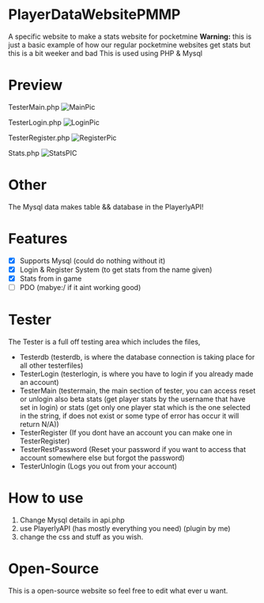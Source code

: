 # PlayerDataWebsitePMMP
A specific website to make a stats website for pocketmine
**Warning:**
this is just a basic example of how our regular pocketmine websites get stats
but this is a bit weeker and bad
This is used using PHP & Mysql
# Preview
TesterMain.php
![MainPic](https://github.com/ItsToxicGG/PlayerDataWebsitePMMP/blob/main/images/main.jpg?raw=true)

TesterLogin.php
![LoginPic](https://github.com/ItsToxicGG/PlayerDataWebsitePMMP/blob/main/images/login.jpg?raw=true)

TesterRegister.php
![RegisterPic](https://github.com/ItsToxicGG/PlayerDataWebsitePMMP/blob/main/images/register.jpg?raw=true)

Stats.php
![StatsPIC](https://github.com/ItsToxicGG/PlayerDataWebsitePMMP/blob/main/images/stats.jpg?raw=true)
# Other
The Mysql data makes table && database in the PlayerlyAPI!
# Features
- [X] Supports Mysql (could do nothing without it)
- [X] Login & Register System (to get stats from the name given)
- [X] Stats from in game
- [ ] PDO (mabye:/ if it aint working good)
# Tester
The Tester is a full off testing area which includes the files,
- Testerdb (testerdb, is where the database connection is taking place for all other testerfiles)
- TesterLogin (testerlogin, is where you have to login if you already made an account)
- TesterMain (testermain, the main section of tester, you can access reset or unlogin also beta stats (get player stats by the username that have set in login) or stats (get only one player stat which is the one selected in the string, if does not exist or some type of error has occur it will return N/A))
- TesterRegister (If you dont have an account you can make one in TesterRegister)
- TesterRestPassword (Reset your password if you want to access that account somewhere else but forgot the password) 
- TesterUnlogin (Logs you out from your account)
# How to use
1. Change Mysql details in api.php
2. use PlayerlyAPI (has mostly everything you need) (plugin by me)
3. change the css and stuff as you wish.
# Open-Source
This is a open-source website so feel free to edit what ever u want.
